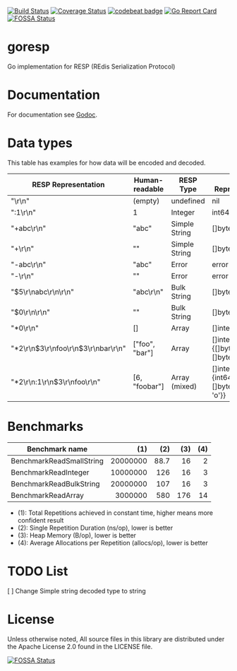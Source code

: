 [![Build Status](https://travis-ci.org/0xC0D3D00D/goresp.svg?branch=master)](https://travis-ci.org/0xC0D3D00D/goresp)
[![Coverage Status](https://coveralls.io/repos/github/0xC0D3D00D/goresp/badge.svg?branch=master)](https://coveralls.io/github/0xC0D3D00D/goresp?branch=master)
[![codebeat badge](https://codebeat.co/badges/5bdcc4c1-864f-40e3-b6ca-d36b2e59c851)](https://codebeat.co/projects/github-com-0xc0d3d00d-goresp-master)
[![Go Report Card](https://goreportcard.com/badge/github.com/0xc0d3d00d/goresp)](https://goreportcard.com/report/github.com/0xc0d3d00d/goresp)
[![FOSSA Status](https://app.fossa.io/api/projects/git%2Bgithub.com%2F0xC0D3D00D%2Fgoresp.svg?type=shield)](https://app.fossa.io/projects/git%2Bgithub.com%2F0xC0D3D00D%2Fgoresp?ref=badge_shield)

# goresp

Go implementation for RESP (REdis Serialization Protocol)

# Documentation
For documentation see [Godoc](https://godoc.org/github.com/0xc0d3d00d/goresp).

# Data types
This table has examples for how data will be encoded and decoded.

RESP Representation                   | Human-readable | RESP Type      | Go Representation
--------------------------------------|----------------|----------------|-----------------------------------------------------------
"\r\n"                                | (empty)        | undefined      | nil
":1\r\n"                              | 1              | Integer        | int64(1)
"+abc\r\n"                            | "abc"          | Simple String  | []byte{'a','b','c'}
"+\r\n"                               | ""             | Simple String  | []byte{}
"-abc\r\n"                            | "abc"          | Error          | error (msg=abc)
"-\r\n"                               | ""             | Error          | error
"$5\r\nabc\r\n\r\n"                   | "abc\r\n"      | Bulk String    | []byte{'a','b','c'}
"$0\r\n\r\n"                          | ""             | Bulk String    | []byte{}
"*0\r\n"                              | []             | Array          | []interface{}{}
"*2\r\n$3\r\nfoo\r\n$3\r\nbar\r\n"    | ["foo", "bar"] | Array          | []interface{}{[]byte{'f','o','o'}, []byte{'b','a','r'}}
"*2\r\n:1\r\n$3\r\nfoo\r\n"           | [6, "foobar"]  | Array (mixed)  | []interface{}{int64(1), []byte{'f', 'o', 'o'}}

# Benchmarks
Benchmark name                              | (1)        | (2)         | (3) 		    | (4)
--------------------------------------------|-----------:|------------:|-----------:|---------:
BenchmarkReadSmallString                    | 20000000   |       88.7  |      16    |    2
BenchmarkReadInteger                        | 10000000   |        126  |      16    |    3
BenchmarkReadBulkString                     | 20000000   |        107  |      16    |    3
BenchmarkReadArray                          |  3000000   |        580  |     176    |   14

- (1): Total Repetitions achieved in constant time, higher means more confident result
- (2): Single Repetition Duration (ns/op), lower is better
- (3): Heap Memory (B/op), lower is better
- (4): Average Allocations per Repetition (allocs/op), lower is better

# TODO List
[ ] Change Simple string decoded type to string

# License
Unless otherwise noted, All source files in this library are distributed under the Apache License 2.0 found in the LICENSE file.

[![FOSSA Status](https://app.fossa.io/api/projects/git%2Bgithub.com%2F0xC0D3D00D%2Fgoresp.svg?type=large)](https://app.fossa.io/projects/git%2Bgithub.com%2F0xC0D3D00D%2Fgoresp?ref=badge_large)
